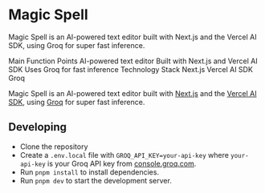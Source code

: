 # Magic Spell
Magic Spell is an AI-powered text editor built with Next.js and the Vercel AI SDK, using Groq for super fast inference.

Main Function Points
AI-powered text editor
Built with Next.js and Vercel AI SDK
Uses Groq for fast inference
Technology Stack
Next.js
Vercel AI SDK
Groq

Magic Spell is an AI-powered text editor built with [Next.js](https://nextjs.org) and the [Vercel AI SDK](https://sdk.vercel.ai/), using [Groq](https://wow.groq.com/) for super fast inference.


## Developing

-   Clone the repository
-   Create a `.env.local` file with `GROQ_API_KEY=your-api-key` where `your-api-key` is your Groq API key from [console.groq.com](https://console.groq.com/keys).
-   Run `pnpm install` to install dependencies.
-   Run `pnpm dev` to start the development server.
